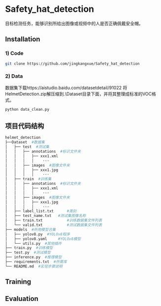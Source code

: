 # Safety_hat_detection
目标检测任务，能够识别所给出图像或视频中的人是否正确佩戴安全帽。

## Installation
### 1) Code
```bash
git clone https://github.com/jingkangxue/Safety_hat_detection
```
### 2) Data
数据集下载https://aistudio.baidu.com/datasetdetail/91022
将HelmetDetection.zip解压缩到.\Dataset目录下面，并将其整理成标准的VOC格式。
```bash
python data_clean.py
```
## 项目代码结构
```bash
helmet_detection
├──Dataset  #数据集
│   ├── test  #测试集
│   │   ├── annotations  #标识文件夹
│   │   │   ├── xxx1.xml	
│   │   │   │    ···
│   │   ├── images  #图像文件夹
│   │   │   ├── xxx1.jpg
│   │   │   │    ···
│   ├── train  #训练集
│   │   ├── annotations  #标识文件夹
│   │   │   ├── xxx1.xml	
│   │   │   │    ···
│   │   ├── images  #图像文件夹
│   │   │   ├── xxx1.jpg
│   │   │   │    ···
│   ├── label_list.txt		#类别
│   ├── test_name.txt	#测试集图像名称
│   ├── train.txt			#训练数据集文件列表
│   └── valid.txt			#测试数据集文件列表
├── models  #所用模型合集
│   ├── yolov8.py  #YOLOv8程序
│   ├── yolov8.yaml		#YOLOv8模型
│   └── utils.py  #其他插件
├── train.py  #训练模型
├── test.py  #测试模型
├── inference.py  #推理模型
├── requirements.txt  #所需库
└── README.md  #实现步骤说明
```
## Training

## Evaluation
